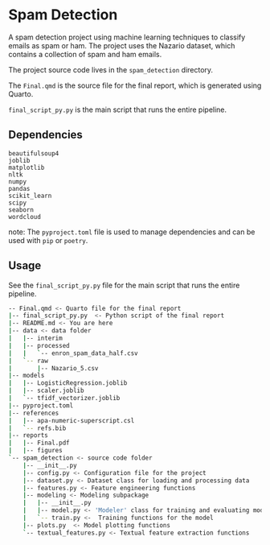 # Spam Detection

A spam detection project using machine learning techniques to classify emails
as spam or ham. The project uses the Nazario dataset, which contains a
collection of spam and ham emails.

The project source code lives in the `spam_detection` directory.

The `Final.qmd` is the source file for the final report, which is generated using Quarto.

`final_script_py.py` is the main script that runs the entire pipeline.

## Dependencies


```requirements
beautifulsoup4
joblib
matplotlib
nltk
numpy
pandas
scikit_learn
scipy
seaborn
wordcloud
```
note: The `pyproject.toml` file is used to manage dependencies and can be used with `pip` or `poetry`.



## Usage

See the `final_script_py.py` file for the main script that runs the entire pipeline.



```bash
-- Final.qmd <- Quarto file for the final report
|-- final_script_py.py  <- Python script of the final report
|-- README.md <- You are here
|-- data <- data folder
|   |-- interim
|   |-- processed
|   |   `-- enron_spam_data_half.csv
|   `-- raw
|       |-- Nazario_5.csv
|-- models
|   |-- LogisticRegression.joblib
|   |-- scaler.joblib
|   `-- tfidf_vectorizer.joblib
|-- pyproject.toml
|-- references
|   |-- apa-numeric-superscript.csl
|   `-- refs.bib
|-- reports
|   |-- Final.pdf
|   |-- figures
`-- spam_detection <- source code folder
    |-- __init__.py
    |-- config.py <- Configuration file for the project
    |-- dataset.py <- Dataset class for loading and processing data
    |-- features.py <- Feature engineering functions
    |-- modeling <- Modeling subpackage
    |   |-- __init__.py
    |   |-- model.py <- 'Modeler' class for training and evaluating models
    |   `-- train.py <-  Training functions for the model
    |-- plots.py  <- Model plotting functions
    `-- textual_features.py <- Textual feature extraction functions
```




